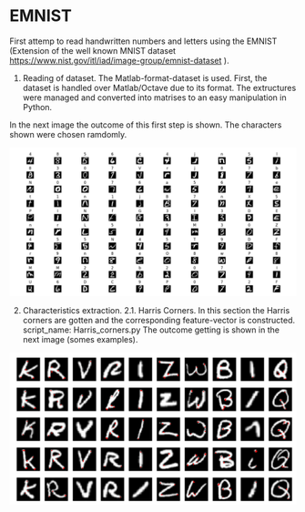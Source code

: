 # EMNIST
First attemp to read handwritten numbers and letters using the EMNIST (Extension of the well known MNIST dataset https://www.nist.gov/itl/iad/image-group/emnist-dataset ).

1. Reading of dataset.
The Matlab-format-dataset is used. First, the dataset is handled over Matlab/Octave due to its format. The extructures were managed and converted into matrises to an easy manipulation in Python.

In the next image the outcome of this first step is shown. The characters shown were chosen ramdomly.

![alt text](https://github.com/ASantosMorales/EMNIST/blob/master/EMNIST_illustration.png)


2. Characteristics extraction.
2.1. Harris Corners.
In this section the Harris corners are gotten and the corresponding feature-vector is constructed.
script_name: Harris_corners.py
The outcome getting is shown in the next image (somes examples).

![alt text](https://github.com/ASantosMorales/EMNIST/blob/master/Harris_corners.png)
